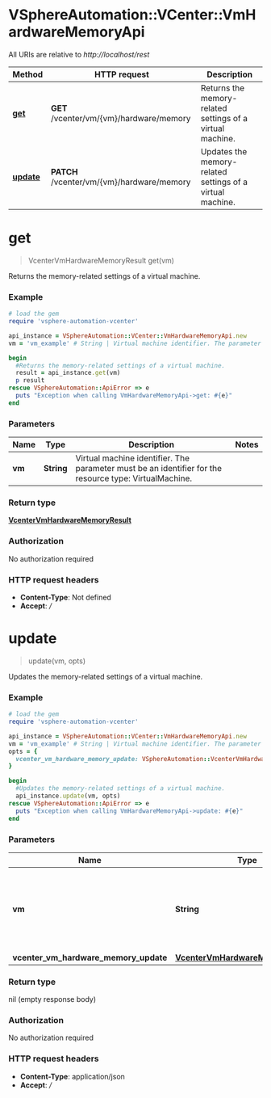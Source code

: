 # VSphereAutomation::VCenter::VmHardwareMemoryApi

All URIs are relative to *http://localhost/rest*

Method | HTTP request | Description
------------- | ------------- | -------------
[**get**](VmHardwareMemoryApi.md#get) | **GET** /vcenter/vm/{vm}/hardware/memory | Returns the memory-related settings of a virtual machine.
[**update**](VmHardwareMemoryApi.md#update) | **PATCH** /vcenter/vm/{vm}/hardware/memory | Updates the memory-related settings of a virtual machine.


# **get**
> VcenterVmHardwareMemoryResult get(vm)

Returns the memory-related settings of a virtual machine.

### Example
```ruby
# load the gem
require 'vsphere-automation-vcenter'

api_instance = VSphereAutomation::VCenter::VmHardwareMemoryApi.new
vm = 'vm_example' # String | Virtual machine identifier. The parameter must be an identifier for the resource type: VirtualMachine.

begin
  #Returns the memory-related settings of a virtual machine.
  result = api_instance.get(vm)
  p result
rescue VSphereAutomation::ApiError => e
  puts "Exception when calling VmHardwareMemoryApi->get: #{e}"
end
```

### Parameters

Name | Type | Description  | Notes
------------- | ------------- | ------------- | -------------
 **vm** | **String**| Virtual machine identifier. The parameter must be an identifier for the resource type: VirtualMachine. | 

### Return type

[**VcenterVmHardwareMemoryResult**](VcenterVmHardwareMemoryResult.md)

### Authorization

No authorization required

### HTTP request headers

 - **Content-Type**: Not defined
 - **Accept**: */*



# **update**
> update(vm, opts)

Updates the memory-related settings of a virtual machine.

### Example
```ruby
# load the gem
require 'vsphere-automation-vcenter'

api_instance = VSphereAutomation::VCenter::VmHardwareMemoryApi.new
vm = 'vm_example' # String | Virtual machine identifier. The parameter must be an identifier for the resource type: VirtualMachine.
opts = {
  vcenter_vm_hardware_memory_update: VSphereAutomation::VcenterVmHardwareMemoryUpdate.new # VcenterVmHardwareMemoryUpdate | 
}

begin
  #Updates the memory-related settings of a virtual machine.
  api_instance.update(vm, opts)
rescue VSphereAutomation::ApiError => e
  puts "Exception when calling VmHardwareMemoryApi->update: #{e}"
end
```

### Parameters

Name | Type | Description  | Notes
------------- | ------------- | ------------- | -------------
 **vm** | **String**| Virtual machine identifier. The parameter must be an identifier for the resource type: VirtualMachine. | 
 **vcenter_vm_hardware_memory_update** | [**VcenterVmHardwareMemoryUpdate**](VcenterVmHardwareMemoryUpdate.md)|  | [optional] 

### Return type

nil (empty response body)

### Authorization

No authorization required

### HTTP request headers

 - **Content-Type**: application/json
 - **Accept**: */*



